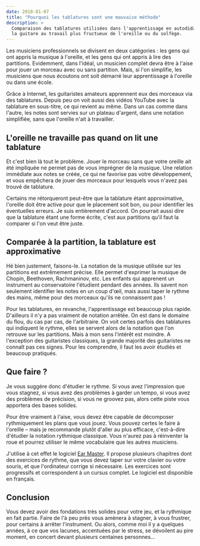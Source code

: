 ```yaml
---
date: 2018-01-07
title: "Pourquoi les tablatures sont une mauvaise méthode"
description: >
  Comparaison des tablatures utilisées dans l'apprentissage en autodidacte de 
  la guitare au travail plus fructueux de l'oreille ou du solfège.
---
```


Les musiciens professionnels se divisent en deux catégories : les gens qui ont 
appris la musique à l'oreille, et les gens qui ont appris à lire des 
partitions. Evidemment, dans l'idéal, un musicien complet devra être à l'aise 
pour jouer un morceau avec ou sans partition. Mais, si l'on simplifie, les 
musiciens que nous écoutons ont soit démarré leur apprentissage à l'oreille ou 
dans une école.

Grâce à Internet, les guitaristes amateurs apprennent eux des morceaux via des 
tablatures. Depuis peu on voit aussi des vidéos YouTube avec la tablature en 
sous-titre, ce qui revient au même. Dans un cas comme dans l'autre, les notes 
sont servies sur un plateau d'argent, dans une notation simplifiée, sans que 
l'oreille n'ait à travailler.

## L'oreille ne travaille pas quand on lit une tablature

Et c'est bien là tout le problème. Jouer le morceau sans que votre oreille ait 
été impliquée ne permet pas de vous imprégner de la musique. Une relation 
immédiate aux notes se créée, ce qui ne favorise pas votre développement, et 
vous empêchera de jouer des morceaux pour lesquels vous n'avez pas trouvé de 
tablature.

Certains me rétorqueront peut-être que la tablature étant approximative, 
l'oreille doit être active pour que le placement soit bon, ou pour identifier 
les éventuelles erreurs. Je suis entièrement d'accord. On pourrait aussi dire 
que la tablature étant une forme écrite, c'est aux partitions qu'il faut la 
comparer si l'on veut être juste.

## Comparée à la partition, la tablature est approximative

Hé bien justement, faisons-le. La notation de la musique utilisée sur les 
partitions est extrêmement précise. Elle permet d'exprimer la musique de 
Chopin, Beethoven, Rachmaninov, etc. Les enfants qui apprenent un instrument au 
conservatoire l'étudient pendant des années. Ils savent non seulement 
identifier les notes en un coup d'œil, mais aussi taper le rythme des mains, 
même pour des morceaux qu'ils ne connaissent pas !

Pour les tablatures, en revanche, l'apprentissage est beaucoup plus rapide. 
D'ailleurs il n'y a pas vraiment de notation arrêtée. On est dans le domaine du 
flou, du cas par cas, de l'arbitraire. On voit certes parfois des tablatures 
qui indiquent le rythme, elles se servent alors de la notation que l'on 
retrouve sur les partitions. Mais à mon sens l'intérêt est moindre. A 
l'exception des guitaristes classiques, la grande majorité des guitaristes ne 
connaît pas ces signes. Pour les comprendre, il faut les avoir étudiés et 
beaucoup pratiqués.

## Que faire ?

Je vous suggére donc d'étudier le rythme. Si vous avez l'impression que vous 
stagnez, si vous avez des problèmes à garder un tempo, si vous avez des 
problèmes de précision, si vous ne groovez pas, alors cette piste vous 
apportera des bases solides.

Pour être vraiment à l'aise, vous devez être capable de décomposer 
rythmiquement les plans que vous jouez. Vous pouvez certes le faire à l'oreille 
– mais je recommande plutôt d'aller au plus efficace, c'est-à-dire d'étudier la 
notation rythmique classique. Vous n'aurez pas à réinventer la roue et pourrez 
utiliser le même vocabulaire que les autres musiciens.

J'utilise à cet effet le logiciel [Ear Master][ear-master]. Il propose 
plusieurs chapitres dont des exercices de rythme, que vous devez taper sur 
votre clavier ou votre souris, et que l'ordinateur corrige si nécessaire. Les 
exercices sont progressifs et correspondent à un cursus complet. Le logiciel 
est disponible en français.

## Conclusion

Vous devez avoir des fondations très solides pour votre jeu, et la rythmique en 
fait partie. Faire de l'à peu près vous amènera à stagner, à vous frustrer, 
pour certains à arrêter l'instrument. Ou alors, comme moi il y a quelques 
années, à ce que vos lacunes, accentuées par le stress, se dévoilent au pire 
moment, en concert devant plusieurs centaines personnes…

[ear-master]:https://www.earmaster.com/fr/
